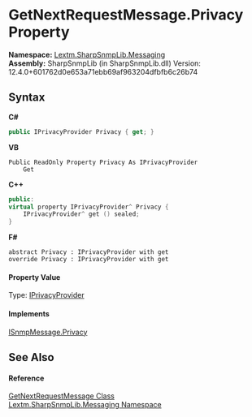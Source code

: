 # GetNextRequestMessage.Privacy Property 
 

**Namespace:**&nbsp;<a href="N_Lextm_SharpSnmpLib_Messaging">Lextm.SharpSnmpLib.Messaging</a><br />**Assembly:**&nbsp;SharpSnmpLib (in SharpSnmpLib.dll) Version: 12.4.0+601762d0e653a71ebb69af963204dfbfb6c26b74

## Syntax

**C#**<br />
``` C#
public IPrivacyProvider Privacy { get; }
```

**VB**<br />
``` VB
Public ReadOnly Property Privacy As IPrivacyProvider
	Get
```

**C++**<br />
``` C++
public:
virtual property IPrivacyProvider^ Privacy {
	IPrivacyProvider^ get () sealed;
}
```

**F#**<br />
``` F#
abstract Privacy : IPrivacyProvider with get
override Privacy : IPrivacyProvider with get
```


#### Property Value
Type: <a href="T_Lextm_SharpSnmpLib_Security_IPrivacyProvider">IPrivacyProvider</a>

#### Implements
<a href="P_Lextm_SharpSnmpLib_Messaging_ISnmpMessage_Privacy">ISnmpMessage.Privacy</a><br />

## See Also


#### Reference
<a href="T_Lextm_SharpSnmpLib_Messaging_GetNextRequestMessage">GetNextRequestMessage Class</a><br /><a href="N_Lextm_SharpSnmpLib_Messaging">Lextm.SharpSnmpLib.Messaging Namespace</a><br />